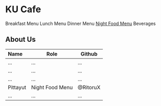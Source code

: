 # KU Cafe

Breakfast Menu
Lunch Menu
Dinner Menu
[Night Food Menu](Menu.md#night-food-menu)
Beverages

## About Us

| Name      | Role      | Github   |
|:----------|-----------|----------|
| ...       | ...       | ...      |
| ...       | ...       | ...      |
| ...       | ...       | ...      |
| Pittayut  | Night Food Menu | @RitoruX |
| ...       | ...       | ...      |
